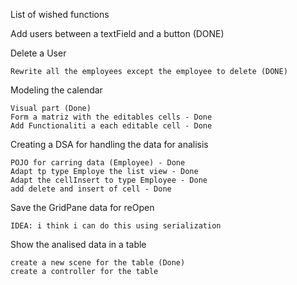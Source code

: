 List of wished functions

Add users between a textField and a button (DONE)

Delete a User
    
    Rewrite all the employees except the employee to delete (DONE)

Modeling the calendar 
    
    Visual part (Done)
    Form a matriz with the editables cells - Done
    Add Functionaliti a each editable cell - Done

Creating a DSA for handling the data for analisis

    POJO for carring data (Employee) - Done
    Adapt tp type Employe the list view - Done
    Adapt the cellInsert to type Employee - Done
    add delete and insert of cell - Done

Save the GridPane data for reOpen

    IDEA: i think i can do this using serialization

Show the analised data in a table

    create a new scene for the table (Done)
    create a controller for the table